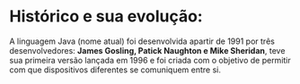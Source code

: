 # Histórico e sua evolução:

  A linguagem Java (nome atual) foi desenvolvida apartir de 1991 por três desenvolvedores: **James Gosling, Patick Naughton e Mike Sheridan**, teve sua primeira versão lançada em 1996 e foi criada com o objetivo de permitir com que dispositivos diferentes se comuniquem entre si.
